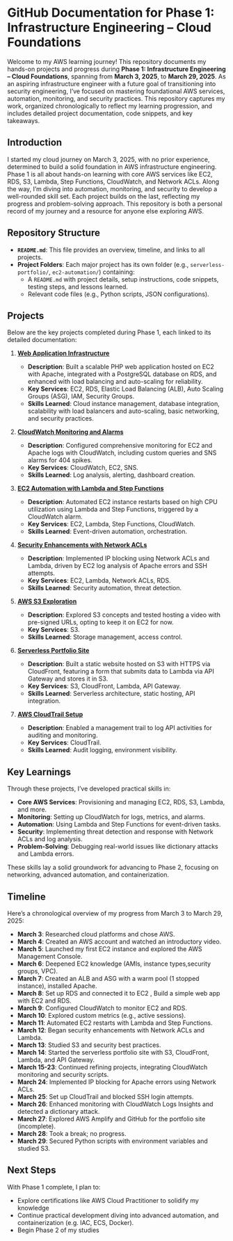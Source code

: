 # GitHub Documentation for Phase 1: Infrastructure Engineering – Cloud Foundations

Welcome to my AWS learning journey! This repository documents my hands-on projects and progress during **Phase 1: Infrastructure Engineering – Cloud Foundations**, spanning from **March 3, 2025**, to **March 29, 2025**. As an aspiring infrastructure engineer with a future goal of transitioning into security engineering, I’ve focused on mastering foundational AWS services, automation, monitoring, and security practices. This repository captures my work, organized chronologically to reflect my learning progression, and includes detailed project documentation, code snippets, and key takeaways.

## Introduction

I started my cloud journey on March 3, 2025, with no prior experience, determined to build a solid foundation in AWS infrastructure engineering. Phase 1 is all about hands-on learning with core AWS services like EC2, RDS, S3, Lambda, Step Functions, CloudWatch, and Network ACLs. Along the way, I’m diving into automation, monitoring, and security to develop a well-rounded skill set. Each project builds on the last, reflecting my progress and problem-solving approach. This repository is both a personal record of my journey and a resource for anyone else exploring AWS.

## Repository Structure

- **`README.md`**: This file provides an overview, timeline, and links to all projects.
- **Project Folders**: Each major project has its own folder (e.g., `serverless-portfolio/`, `ec2-automation/`) containing:
  - A `README.md` with project details, setup instructions, code snippets, testing steps, and lessons learned.
  - Relevant code files (e.g., Python scripts, JSON configurations).

## Projects

Below are the key projects completed during Phase 1, each linked to its detailed documentation:

1. **[Web Application Infrastructure](./Web-Application-Infrastructure/README.md)**  
   - **Description**: Built a scalable PHP web application hosted on EC2 with Apache, integrated with a PostgreSQL database on RDS, and enhanced with load balancing and auto-scaling for reliability.  
   - **Key Services**: EC2, RDS, Elastic Load Balancing (ALB), Auto Scaling Groups (ASG), IAM, Security Groups.  
   - **Skills Learned**: Cloud instance management, database integration, scalability with load balancers and auto-scaling, basic networking, and security practices.

2. **[CloudWatch Monitoring and Alarms](./cloudwatch-monitoring/README.md)**  
   - **Description**: Configured comprehensive monitoring for EC2 and Apache logs with CloudWatch, including custom queries and SNS alarms for 404 spikes.
   - **Key Services**: CloudWatch, EC2, SNS.
   - **Skills Learned**: Log analysis, alerting, dashboard creation.
   
3. **[EC2 Automation with Lambda and Step Functions](./ec2-automation/README.md)**  
   - **Description**: Automated EC2 instance restarts based on high CPU utilization using Lambda and Step Functions, triggered by a CloudWatch alarm.
   - **Key Services**: EC2, Lambda, Step Functions, CloudWatch.
   - **Skills Learned**: Event-driven automation, orchestration.


4. **[Security Enhancements with Network ACLs](./security-enhancements/README.md)**  
   - **Description**: Implemented IP blocking using Network ACLs and Lambda, driven by EC2 log analysis of Apache errors and SSH attempts.
   - **Key Services**: EC2, Lambda, Network ACLs, RDS.
   - **Skills Learned**: Security automation, threat detection.

5. **[AWS S3 Exploration](./s3-exploration/README.md)**  
   - **Description**: Explored S3 concepts and tested hosting a video with pre-signed URLs, opting to keep it on EC2 for now.
   - **Key Services**: S3.
   - **Skills Learned**: Storage management, access control.

6. **[Serverless Portfolio Site](./serverless-portfolio/README.md)**  
   - **Description**: Built a static website hosted on S3 with HTTPS via CloudFront, featuring a form that submits data to Lambda via API Gateway and stores it in S3.
   - **Key Services**: S3, CloudFront, Lambda, API Gateway.
   - **Skills Learned**: Serverless architecture, static hosting, API integration.

7. **[AWS CloudTrail Setup](./cloudtrail-setup/README.md)**  
   - **Description**: Enabled a management trail to log API activities for auditing and monitoring.
   - **Key Services**: CloudTrail.
   - **Skills Learned**: Audit logging, environment visibility.

## Key Learnings

Through these projects, I’ve developed practical skills in:
- **Core AWS Services**: Provisioning and managing EC2, RDS, S3, Lambda, and more.
- **Monitoring**: Setting up CloudWatch for logs, metrics, and alarms.
- **Automation**: Using Lambda and Step Functions for event-driven tasks.
- **Security**: Implementing threat detection and response with Network ACLs and log analysis.
- **Problem-Solving**: Debugging real-world issues like dictionary attacks and Lambda errors.

These skills lay a solid groundwork for advancing to Phase 2, focusing on networking, advanced automation, and containerization.

## Timeline

Here’s a chronological overview of my progress from March 3 to March 29, 2025:

- **March 3**: Researched cloud platforms and chose AWS.
- **March 4**: Created an AWS account and watched an introductory video.
- **March 5**: Launched my first EC2 instance and explored the AWS Management Console.
- **March 6**: Deepened EC2 knowledge (AMIs, instance types,security groups, VPC).
- **March 7**: Created an ALB and ASG with a warm pool (1 stopped instance), installed Apache.
- **March 8**: Set up RDS and connected it to EC2 , Build a simple web app with EC2 and RDS.
- **March 9**: Configured CloudWatch to monitor EC2 and RDS.
- **March 10**: Explored custom metrics (e.g., active sessions).
- **March 11**: Automated EC2 restarts with Lambda and Step Functions.
- **March 12**: Began security enhancements with Network ACLs and Lambda.
- **March 13**: Studied S3 and security best practices.
- **March 14**: Started the serverless portfolio site with S3, CloudFront, Lambda, and API Gateway.
- **March 15-23**: Continued refining projects, integrating CloudWatch monitoring and security scripts.
- **March 24**: Implemented IP blocking for Apache errors using Network ACLs.
- **March 25**: Set up CloudTrail and blocked SSH login attempts.
- **March 26**: Enhanced monitoring with CloudWatch Logs Insights and detected a dictionary attack.
- **March 27**: Explored AWS Amplify and GitHub for the portfolio site (incomplete).
- **March 28**: Took a break; no progress.
- **March 29**: Secured Python scripts with environment variables and studied S3.

## Next Steps

With Phase 1 complete, I plan to:
-  Explore certifications like AWS Cloud Practitioner to solidify my knowledge
-  Continue practical development diving into advanced automation, and containerization (e.g. IAC, ECS, Docker).
- Begin Phase 2 of my studies 